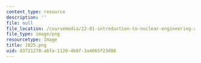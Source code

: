 ```yaml
---
content_type: resource
description: ''
file: null
file_location: /coursemedia/22-01-introduction-to-nuclear-engineering-and-ionizing-radiation-fall-2016/d3721278a6fa11204b8f3a4065f23d88_1025.png
file_type: image/png
resourcetype: Image
title: 1025.png
uid: d3721278-a6fa-1120-4b8f-3a4065f23d88
---
```

